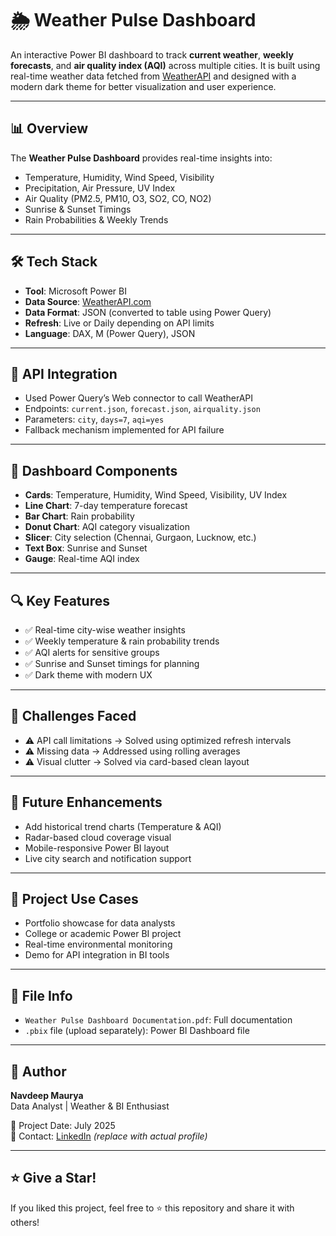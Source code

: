 # 🌦️ Weather Pulse Dashboard

An interactive Power BI dashboard to track **current weather**, **weekly forecasts**, and **air quality index (AQI)** across multiple cities. It is built using real-time weather data fetched from [WeatherAPI](https://www.weatherapi.com/) and designed with a modern dark theme for better visualization and user experience.

---

## 📊 Overview

The **Weather Pulse Dashboard** provides real-time insights into:
- Temperature, Humidity, Wind Speed, Visibility
- Precipitation, Air Pressure, UV Index
- Air Quality (PM2.5, PM10, O3, SO2, CO, NO2)
- Sunrise & Sunset Timings
- Rain Probabilities & Weekly Trends

---

## 🛠️ Tech Stack

- **Tool**: Microsoft Power BI  
- **Data Source**: [WeatherAPI.com](https://www.weatherapi.com/)  
- **Data Format**: JSON (converted to table using Power Query)  
- **Refresh**: Live or Daily depending on API limits  
- **Language**: DAX, M (Power Query), JSON  

---

## 🔌 API Integration

- Used Power Query’s Web connector to call WeatherAPI
- Endpoints: `current.json`, `forecast.json`, `airquality.json`
- Parameters: `city`, `days=7`, `aqi=yes`
- Fallback mechanism implemented for API failure

---

## 🧱 Dashboard Components

- **Cards**: Temperature, Humidity, Wind Speed, Visibility, UV Index
- **Line Chart**: 7-day temperature forecast
- **Bar Chart**: Rain probability
- **Donut Chart**: AQI category visualization
- **Slicer**: City selection (Chennai, Gurgaon, Lucknow, etc.)
- **Text Box**: Sunrise and Sunset
- **Gauge**: Real-time AQI index

---

## 🔍 Key Features

- ✅ Real-time city-wise weather insights  
- ✅ Weekly temperature & rain probability trends  
- ✅ AQI alerts for sensitive groups  
- ✅ Sunrise and Sunset timings for planning  
- ✅ Dark theme with modern UX  

---

## 🧩 Challenges Faced

- ⚠️ API call limitations → Solved using optimized refresh intervals
- ⚠️ Missing data → Addressed using rolling averages
- ⚠️ Visual clutter → Solved via card-based clean layout

---

## 🚀 Future Enhancements

- Add historical trend charts (Temperature & AQI)
- Radar-based cloud coverage visual
- Mobile-responsive Power BI layout
- Live city search and notification support

---

## 📌 Project Use Cases

- Portfolio showcase for data analysts  
- College or academic Power BI project  
- Real-time environmental monitoring  
- Demo for API integration in BI tools  

---

## 📁 File Info

- `Weather Pulse Dashboard Documentation.pdf`: Full documentation
- `.pbix` file (upload separately): Power BI Dashboard file

---

## 👤 Author

**Navdeep Maurya**  
Data Analyst | Weather & BI Enthusiast

📅 Project Date: July 2025  
📧 Contact: [LinkedIn](https://www.linkedin.com/in/navdeep-maurya/) *(replace with actual profile)*

---

## ⭐ Give a Star!

If you liked this project, feel free to ⭐ this repository and share it with others!
